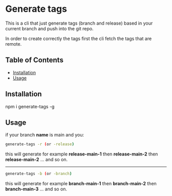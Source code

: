# Generate tags

This is a cli that just generate tags (branch and release) based in your current branch  and push into the git repo.

In order to create correctly the tags first the cli fetch the tags that are remote.

## Table of Contents

- [Installation](#installation)
- [Usage](#usage)

## Installation

npm i generate-tags -g

## Usage

if your branch **name** is main and you: 

```bash
generate-tags -r (or -release)
```
this will generate for example **release-main-1** then **release-main-2** then **release-main-2** ... and so on.

------

```bash
generate-tags -b (or -branch)
```
this will generate for example **branch-main-1** then **branch-main-2** then **branch-main-3** ... and so on.


